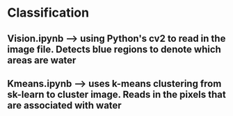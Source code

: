 # Classification

## Vision.ipynb --> using Python's cv2 to read in the image file. Detects blue regions to denote which areas are water


## Kmeans.ipynb --> uses k-means clustering from sk-learn to cluster image. Reads in the pixels that are associated with water
